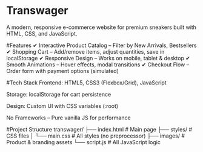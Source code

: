 # Transwager
A modern, responsive e-commerce website for premium sneakers built with HTML, CSS, and JavaScript.

#Features
✔ Interactive Product Catalog – Filter by New Arrivals, Bestsellers
✔ Shopping Cart – Add/remove items, adjust quantities, save in localStorage
✔ Responsive Design – Works on mobile, tablet & desktop
✔ Smooth Animations – Hover effects, modal transitions
✔ Checkout Flow – Order form with payment options (simulated)

#Tech Stack
Frontend: HTML5, CSS3 (Flexbox/Grid), JavaScript

Storage: localStorage for cart persistence

Design: Custom UI with CSS variables (:root)

No Frameworks – Pure vanilla JS for performance

#Project Structure
transwager/
├── index.html          # Main page
├── styles/             # CSS files
│   └── main.css        # All styles (no preprocessor)
├── images/             # Product & branding assets
└── script.js           # All JavaScript logic

